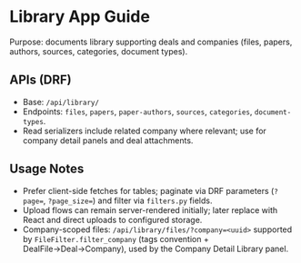 # Library App Guide

Purpose: documents library supporting deals and companies (files, papers, authors, sources, categories, document types).

## APIs (DRF)
- Base: `/api/library/`
- Endpoints: `files`, `papers`, `paper-authors`, `sources`, `categories`, `document-types`.
- Read serializers include related company where relevant; use for company detail panels and deal attachments.

## Usage Notes
- Prefer client-side fetches for tables; paginate via DRF parameters (`?page=`, `?page_size=`) and filter via `filters.py` fields.
- Upload flows can remain server-rendered initially; later replace with React and direct uploads to configured storage.
- Company-scoped files: `/api/library/files/?company=<uuid>` supported by `FileFilter.filter_company` (tags convention + DealFile→Deal→Company), used by the Company Detail Library panel.
